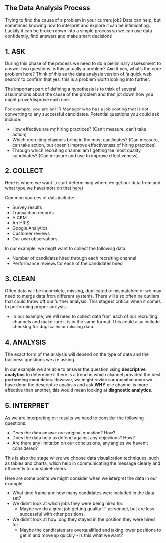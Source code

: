

## The Data Analysis Process

Trying to find the cause of a problem in your current job? Data can help, but sometimes knowing how to interpret and explore it can be intimidating. Luckily it can be broken down into a simple process so we can use data confidently, find answers and make smart decisions!

## 1. ASK

During this phase of the process we need to do a preliminary assessment to answer two questions: is this actually a problem? And if yes, what’s the core problem here? Think of this as the data analysis version of ‘a quick web search’ to confirm that yes, this is a problem worth looking into further.

The important part of defining a hypothesis is to think of several assumptions about the cause of the problem and then jot down how you might prove/disprove each one.

For example, you are an HR Manager who has a job posting that is not converting to any successful candidates. Potential questions you could ask include:

- How effective are my hiring practices? (Can’t measure, can’t take action)
- Which recruiting channels bring in the most candidates? (Can measure, can take action, but doesn’t improve effectiveness of hiring practices)
- Through which recruiting channel am I getting the most quality candidates? (Can measure and use to improve effectiveness)


## 2. COLLECT

Here is where we want to start determining where we get our data from and what type we have(more on that [here](/84d4d1ec-c6ad-45bf-b71e-c292a1a3d144))

Common sources of data include:

- Survey results
- Transaction records
- A CRM
- An HRIS
- Google Analytics
- Customer reviews
- Our own observations 

In our example, we might want to collect the following data:

- Number of candidates hired through each recruiting channel
- Performance reviews for each of the candidates hired

## 3. CLEAN

Often data will be incomplete, missing, duplicated or mismatched or we may need to merge data from different systems. There will also often be outliers that could throw off our further analysis. This stage is critical when it comes to performing proper analysis.

- In our example, we will need to collect data from each of our recruiting channels and make sure it is in the same format. This could also include checking for duplicates or missing data.


## 4. ANALYSIS
The exact form of the analysis will depend on the type of data and the business questions we are asking.

In our example we are able to answer the question using **descriptive analytics** to determine if there is a trend in which channel provided the best performing candidates. However, we might revise our question once we have done the descriptive analysis and ask **WHY** one channel is more effective than another, this would mean looking at **diagnostic analytics**. 


## 5. INTERPRET 

As we are interpreting our results we need to consider the following questions: 
- Does the data answer our original question? How?
- Does the data help us defend against any objections? How?
- Are there any limitation on our conclusions, any angles we haven’t considered?

This is also the stage where we choose data visualization techniques, such as tables and charts, which help in communicating the message clearly and efficiently to our stakeholders.

Here are some points we might consider when we interpret the data in our example:

- What time frame and how many candidates were included in the data set? 
- We didn’t look at which jobs they were being hired for.
    - Maybe we do a great job getting quality IT personnel, but are less successful with other positions.
 - We didn’t look at how long they stayed in the position they were hired for
    - Maybe the candidates are overqualified and taking lower positions to get in and move up quickly - is this what we want? 
